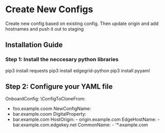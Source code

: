 # Create New Configs

Create new config based on existing config. Then update origin and add hostnames and push it out to staging

## Installation Guide

### Step 1: Install the neccesary python libraries

pip3 install requests
pip3 install edgegrid-python
pip3 install pyyaml

## Step 2: Configure your YAML file

OnboardConfig\:
 \ConfigToCloneFrom:
  - foo.example.coom
 NewConfigName:
  - bar.example.coom
 DigitalProperty:
  - bar.example.com
 HostOrigin:
  \- origin.example.com
 EdgeHostName:
  \- bar.example.com.edgekey.net
 CommonName:
  \- '*.example.com
